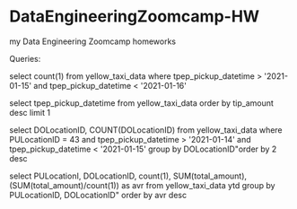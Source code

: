 # DataEngineeringZoomcamp-HW
my Data Engineering Zoomcamp homeworks

Queries:

select count(1) from yellow_taxi_data where tpep_pickup_datetime > '2021-01-15' and tpep_pickup_datetime < '2021-01-16'

select tpep_pickup_datetime from yellow_taxi_data order by tip_amount desc limit 1

select DOLocationID, COUNT(DOLocationID) from yellow_taxi_data where PULocationID = 43 and tpep_pickup_datetime > '2021-01-14' and tpep_pickup_datetime < '2021-01-15' group by DOLocationID"order by 2 desc

select PULocationI, DOLocationID, count(1), SUM(total_amount), (SUM(total_amount)/count(1)) as avr from yellow_taxi_data ytd group by PULocationID, DOLocationID" order by avr desc
